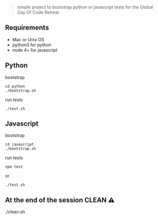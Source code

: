 
> simple project to bootstrap python or javascript tests for the Global Day Of Code Retreat

## Requirements

 - Mac or Unix OS
 - python3 for python
 - node 4+ for javascript

## Python

bootstrap

    cd python 
    ./bootstrap.sh

run tests

    ./test.sh


## Javascript

bootstrap

    cd javascript 
    ./bootstrap.sh

run tests

    npm test

or

    ./test.sh


## At the end of the session CLEAN :warning:


 ./clean.sh

